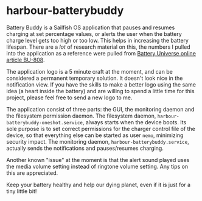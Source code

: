 # harbour-batterybuddy
Battery Buddy is a Sailfish OS application that pauses and resumes charging at set percentage values, or alerts the user when the battery charge level gets too high or too low. This helps in increasing the battery lifespan. There are a *lot* of research material on this, the numbers I pulled into the application as a reference were pulled from [Battery Universe online article BU-808](https://batteryuniversity.com/learn/article/how_to_prolong_lithium_based_batteries).

The application logo is a 5 minute craft at the moment, and can be considered a permanent temporary solution. It doesn't look nice in the notification view. If you have the skills to make a better logo using the same idea (a heart inside the battery) and are willing to spend a little time for this project, please feel free to send a new logo to me.

The application consist of three parts: the GUI, the monitoring daemon and the filesystem permission daemon. The filesystem daemon, `harbour-batterybuddy-oneshot.service`, always starts when the device boots. Its sole purpose is to set correct permissions for the charger control file of the device, so that everything else can be started as user `nemo`, minimizing security impact. The monitoring daemon, `harbour-batterybuddy.service`, actually sends the notifications and pauses/resumes charging.

Another known "issue" at the moment is that the alert sound played uses the media volume setting instead of ringtone volume setting. Any tips on this are appreciated.

Keep your battery healthy and help our dying planet, even if it is just for a tiny little bit!
